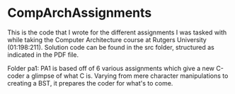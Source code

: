 # CompArchAssignments
This is the code that I wrote for the different assignments I was tasked with while taking the Computer Architecture course at Rutgers University (01:198:211). Solution code can be found in the src folder, structured as indicated in the PDF file.

Folder pa1:
PA1 is based off of 6 various assignments which give a new C-coder a glimpse of what C is. Varying from mere character manipulations to creating a BST, it prepares the coder for what's to come.
